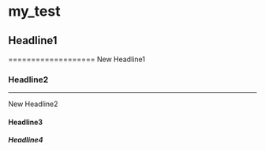 # my_test
## Headline1
===================
New Headline1
### Headline2

-----------
New Headline2
#### Headline3
##### Headline4

